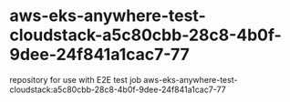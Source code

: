 # aws-eks-anywhere-test-cloudstack-a5c80cbb-28c8-4b0f-9dee-24f841a1cac7-77
repository for use with E2E test job aws-eks-anywhere-test-cloudstack:a5c80cbb-28c8-4b0f-9dee-24f841a1cac7-77
